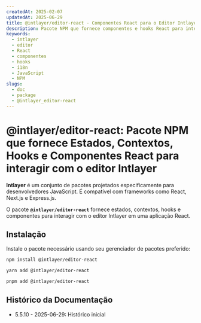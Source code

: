 ```yaml
---
createdAt: 2025-02-07
updatedAt: 2025-06-29
title: @intlayer/editor-react - Componentes React para o Editor Intlayer
description: Pacote NPM que fornece componentes e hooks React para integrar o editor visual Intlayer em aplicações React para internacionalização.
keywords:
  - intlayer
  - editor
  - React
  - componentes
  - hooks
  - i18n
  - JavaScript
  - NPM
slugs:
  - doc
  - package
  - @intlayer_editor-react
---
```


# @intlayer/editor-react: Pacote NPM que fornece Estados, Contextos, Hooks e Componentes React para interagir com o editor Intlayer

**Intlayer** é um conjunto de pacotes projetados especificamente para desenvolvedores JavaScript. É compatível com frameworks como React, Next.js e Express.js.

O pacote **`@intlayer/editor-react`** fornece estados, contextos, hooks e componentes para interagir com o editor Intlayer em uma aplicação React.

## Instalação

Instale o pacote necessário usando seu gerenciador de pacotes preferido:

```bash
npm install @intlayer/editor-react
```

```bash
yarn add @intlayer/editor-react
```

```bash
pnpm add @intlayer/editor-react
```

## Histórico da Documentação

- 5.5.10 - 2025-06-29: Histórico inicial

